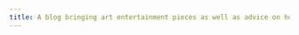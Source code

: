 ```yaml
---
title: A blog bringing art entertainment pieces as well as advice on how to improve as an artist
---
```


